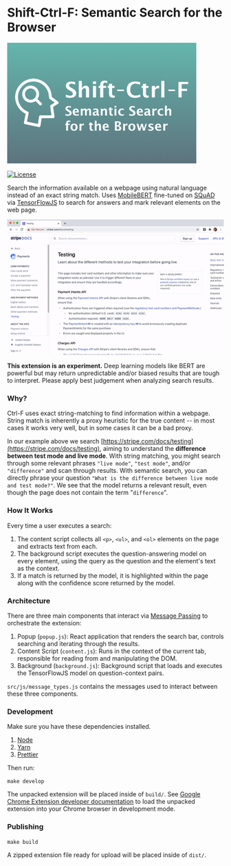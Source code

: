 # Shift-Ctrl-F: Semantic Search for the Browser

![Shift-Ctrl-F](./assets/chrome-store-banner.png)

[![License](https://img.shields.io/badge/License-Apache%202.0-blue.svg)](https://opensource.org/licenses/Apache-2.0)

Search the information available on a webpage using
natural language instead of an exact string match. Uses
[MobileBERT](https://arxiv.org/abs/2004.02984)
fine-tuned on
[SQuAD](https://rajpurkar.github.io/SQuAD-explorer/)
via [TensorFlowJS](https://www.tensorflow.org/js) to
search for answers and mark relevant elements on the web page.

![Shift-Ctrl-F Demo](./assets/demo.gif)

**This extension is an experiment.** Deep learning models like BERT are powerful
but may return unpredictable and/or biased results that are tough to interpret.
Please apply best judgement when analyzing search results.

### Why?

Ctrl-F uses exact string-matching to find information within a webpage. String
match is inherently a proxy heuristic for the true content -- in most cases it
works very well, but in some cases it can be a bad proxy.

In our example above we search
[https://stripe.com/docs/testing](https://stripe.com/docs/testing), aiming to
understand the **difference between test mode and live mode**. With string
matching, you might search through some relevant phrases `"live mode"`, `"test
mode"`, and/or `"difference"` and scan through results. With semantic search, you
can directly phrase your question `"What is the difference between live mode
and test mode?"`. We see that the model returns a relevant result, even though
the page does not contain the term "`difference`".

### How It Works

Every time a user executes a search:

1. The content script collects all `<p>`, `<ul>`, and `<ol>` elements on the
   page and extracts text from each.
2. The background script executes the question-answering model on every
   element, using the query as the question and the element's text as the context.
3. If a match is returned by the model, it is highlighted within the page along
   with the confidence score returned by the model.

### Architecture

There are three main components that interact via [Message
Passing](https://developer.chrome.com/extensions/messaging) to orchestrate the
extension:

1. Popup (`popup.js`): React application that renders the search bar, controls
   searching and iterating through the results.
2. Content Script (`content.js`): Runs in the context of the current tab,
   responsible for reading from and manipulating the DOM.
3. Background (`background.js`): Background script that loads and executes the
   TensorFlowJS model on question-context pairs.

`src/js/message_types.js` contains the messages used to interact between these
three components.

### Development

Make sure you have these dependencies installed.

1) [Node](https://nodejs.org/en/download/)
2) [Yarn](https://classic.yarnpkg.com/en/docs/install)
3) [Prettier](https://prettier.io/docs/en/install.html)

Then run:

```
make develop
```

The unpacked extension will be placed inside of `build/`. See [Google Chrome
Extension developer
documentation](https://developer.chrome.com/extensions/getstarted) to load the
unpacked extension into your Chrome browser in development mode.

### Publishing

```
make build
```

A zipped extension file ready for upload will be placed inside of `dist/`.
